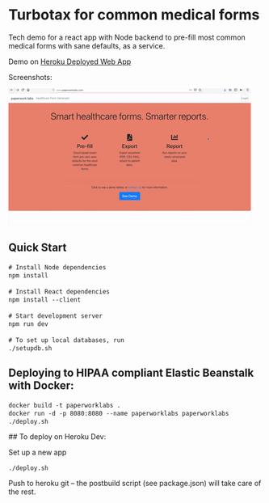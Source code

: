 # Turbotax for common medical forms

Tech demo for a react app with Node backend to pre-fill most common medical forms with sane defaults, as a service.

Demo on [Heroku Deployed Web App](https://paperworklabs.herokuapp.com/forms)

Screenshots:

![](demo_paperworklabs.gif) 




## Quick Start


    # Install Node dependencies
    npm install

    # Install React dependencies
    npm install --client

    # Start development server
    npm run dev

    # To set up local databases, run
    ./setupdb.sh


## Deploying to HIPAA compliant Elastic Beanstalk with Docker:

    docker build -t paperworklabs .
    docker run -d -p 8080:8080 --name paperworklabs paperworklabs
    ./deploy.sh
    


## To deploy on Heroku Dev:

Set up a new app

	./deploy.sh

Push to heroku git – the postbuild script (see package.json) will take care of the rest.